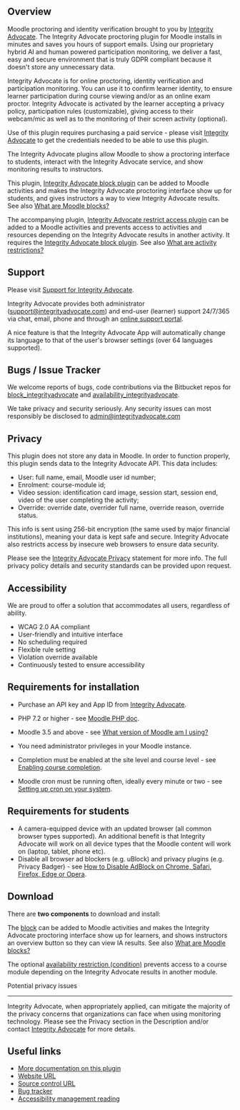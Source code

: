 Overview
--------

Moodle proctoring and identity verification brought to you by [Integrity Advocate](https://www.integrityadvocate.com/partners/moodle). The Integrity Advocate proctoring plugin for Moodle installs in minutes and saves you hours of support emails. Using our proprietary hybrid AI and human powered participation monitoring, we deliver a fast, easy and secure environment that is truly GDPR compliant because it doesn't store any unnecessary data.

Integrity Advocate is for online proctoring, identity verification and participation monitoring. You can use it to confirm learner identity, to ensure learner participation during course viewing and/or as an online exam proctor. Integrity Advocate is activated by the learner accepting a privacy policy, participation rules (customizable), giving access to their webcam/mic as well as to the monitoring of their screen activity (optional).

Use of this plugin requires purchasing a paid service - please visit [Integrity Advocate](https://www.integrityadvocate.com/partners/moodle) to get the credentials needed to be able to use this plugin.

The Integrity Advocate plugins allow Moodle to show a proctoring interface to students, interact with the Integrity Advocate service, and show monitoring results to instructors.

This plugin, [Integrity Advocate block plugin](https://moodle.org/plugins/block_integrityadvocate) can be added to Moodle activities and makes the Integrity Advocate proctoring interface show up for students, and gives instructors a way to view Integrity Advocate results. See also [What are Moodle blocks?](https://docs.moodle.org/en/Blocks)

The accompanying plugin, [Integrity Advocate restrict access plugin](https://moodle.org/plugins/availability_integrityadvocate) can be added to a Moodle activities and prevents access to activities and resources depending on the Integrity Advocate results in another activity. It requires the [Integrity Advocate block plugin](https://moodle.org/plugins/block_integrityadvocate). See also [What are activity restrictions?](https://docs.moodle.org/38/en/Using_restrict_access)

Support
-------

Please visit [Support for Integrity Advocate](https://support.integrityadvocate.com/hc/en-us).

Integrity Advocate provides both administrator ([support@integrityadvocate.com](mailto:%73upp%6f%72%74@in%74%65%67r%69t%79a%64%76%6fca%74%65%2e%63%6f%6d)) and end-user (learner) support 24/7/365 via chat, email, phone and through an [online support portal](https://support.integrityadvocate.com/hc/en-us).

A nice feature is that the Integrity Advocate App will automatically change its language to that of the user's browser settings (over 64 languages supported).

Bugs / Issue Tracker
--------------------

We welcome reports of bugs, code contributions via the Bitbucket repos for [block\_integrityadvocate](https://github.com/mwithheld/moodle-block_integrityadvocate) and [availability\_integrityadvocate](https://github.com/mwithheld/moodle-availability_integrityadvocate/issues).

We take privacy and security seriously. Any security issues can most responsibly be disclosed to admin@integrityadvocate.com

Privacy
-------

This plugin does not store any data in Moodle. In order to function properly, this plugin sends data to the Integrity Advocate API. This data includes:

*   User: full name, email, Moodle user id number;
*   Enrolment: course-module id;
*   Video session: identification card image, session start, session end, video of the user completing the activity;
*   Override: override date, overrider full name, override reason, override status.

This info is sent using 256-bit encryption (the same used by major financial institutions), meaning your data is kept safe and secure. Integrity Advocate also restricts access by insecure web browsers to ensure data security.

Please see the [Integrity Advocate Privacy](https://www.integrityadvocate.com/privacy-policy-for-end-users) statement for more info. The full privacy policy details and security standards can be provided upon request.

Accessibility
-------------

We are proud to offer a solution that accommodates all users, regardless of ability.

*   WCAG 2.0 AA compliant
*   User-friendly and intuitive interface
*   No scheduling required
*   Flexible rule setting
*   Violation override available
*   Continuously tested to ensure accessibility

Requirements for installation
-----------------------------

*   Purchase an API key and App ID from [Integrity Advocate](https://www.integrityadvocate.com/partners/moodle).
*   PHP 7.2 or higher - see [Moodle PHP doc](https://docs.moodle.org/35/en/PHP).  
    
*   Moodle 3.5 and above - see [What version of Moodle am I using?](https://docs.moodle.org/en/Moodle_version#What_version_of_Moodle_am_I_using)
*   You need administrator privileges in your Moodle instance.
*   Completion must be enabled at the site level and course level - see [Enabling course completion](https://docs.moodle.org/en/Course_completion_settings#Enabling_course_completion).
*   Moodle cron must be running often, ideally every minute or two - see [Setting up cron on your system](https://docs.moodle.org/en/Cron#Setting_up_cron_on_your_system).

Requirements for students
-------------------------

*   A camera-equipped device with an updated browser (all common browser types supported). An additional benefit is that Integrity Advocate will work on all device types that the Moodle content will work on (laptop, tablet, phone etc).
*   Disable all browser ad blockers (e.g. uBlock) and privacy plugins (e.g. Privacy Badger) - see [How to Disable AdBlock on Chrome, Safari, Firefox, Edge or Opera](https://www.softwarehow.com/disable-adblock/).

Download
--------

There are **two components** to download and install:

The [block](https://moodle.org/plugins/block_integrityadvocate) can be added to Moodle activities and makes the Integrity Advocate proctoring interface show up for learners, and shows instructors an overview button so they can view IA results. See also [What are Moodle blocks?](https://docs.moodle.org/en/Blocks)

The optional [availability restriction (condition)](https://moodle.org/plugins/availability_integrityadvocate) prevents access to a course module depending on the Integrity Advocate results in another module.

Potential privacy issues  

---------------------------

Integrity Advocate, when appropriately applied, can mitigate the majority of the privacy concerns that organizations can face when using monitoring technology. Please see the Privacy section in the Description and/or contact [Integrity Advocate](https://www.integrityadvocate.com/partners/moodle) for more details.

Useful links
------------

*   [More documentation on this plugin](https://iapartners.zendesk.com/hc/en-ca/sections/360012118873-Moodle)
*   [Website URL]([https://www.integrityadvocate.com](https://github.com/mwithheld/moodle-block_integrityadvocate))
*   [Source control URL](https://github.com/mwithheld/moodle-block_integrityadvocate)
*   [Bug tracker](https://github.com/mwithheld/moodle-block_integrityadvocate/issues)
*   [Accessibility management reading](https://www.integrityadvocate.com/blog/three-ways-your-online-proctoring-software-isnt-meeting-accessibility-requirements)
